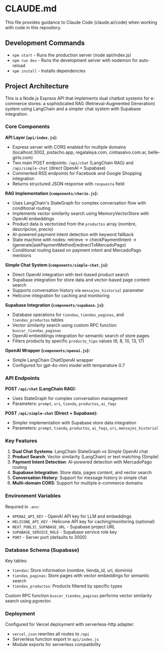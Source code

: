 # CLAUDE.md

This file provides guidance to Claude Code (claude.ai/code) when working with code in this repository.

## Development Commands

- `npm start` - Runs the production server (node api/index.js)
- `npm run dev` - Runs the development server with nodemon for auto-reload
- `npm install` - Installs dependencies

## Project Architecture

This is a Node.js Express API that implements dual chatbot systems for e-commerce stores: a sophisticated RAG (Retrieval-Augmented Generation) system using LangChain and a simpler chat system with Supabase integration.

### Core Components

**API Layer (`api/index.js`):**
- Express server with CORS enabled for multiple domains (localhost:3002, pistacho.app, regalaleya.com, cintiasalvo.com.ar, belle-girls.com)
- Two main POST endpoints: `/api/chat` (LangChain RAG) and `/api/simple-chat` (direct OpenAI + Supabase)
- Commented RSS endpoints for Facebook and Google Shopping integration
- Returns structured JSON response with `respuesta` field

**RAG Implementation (`components/cherio.js`):**
- Uses LangChain's StateGraph for complex conversation flow with conditional routing
- Implements vector similarity search using MemoryVectorStore with OpenAI embeddings
- Product data is vectorized from the `productos` array (nombre, descripcion, precio)
- AI-powered payment intent detection with keyword fallback
- State machine with nodes: retrieve → checkPaymentIntent → (generate|askPaymentMethod|redirectToMercadoPago)
- Conditional routing based on payment intent and MercadoPago mentions

**Simple Chat System (`components/simple-chat.js`):**
- Direct OpenAI integration with text-based product search
- Supabase integration for store data and vector-based page content search
- Supports conversation history via `mensajes_historial` parameter
- Helicone integration for caching and monitoring

**Supabase Integration (`components/supabase.js`):**
- Database operations for `tiendas`, `tiendas_paginas`, and `tiendas_productos` tables
- Vector similarity search using custom RPC function `buscar_tiendas_paginas`
- OpenAI embeddings integration for semantic search of store pages
- Filters products by specific `producto_tipo` values (6, 8, 10, 13, 17)

**OpenAI Wrapper (`components/openai.js`):**
- Simple LangChain ChatOpenAI wrapper
- Configured for gpt-4o-mini model with temperature 0.7

### API Endpoints

**POST `/api/chat` (LangChain RAG):**
- Uses StateGraph for complex conversation management
- Parameters: `prompt`, `uri`, `tienda`, `productos`, `ai_faqs`

**POST `/api/simple-chat` (Direct + Supabase):**
- Simpler implementation with Supabase store data integration
- Parameters: `prompt`, `tienda`, `productos`, `ai_faqs`, `uri`, `mensajes_historial`

### Key Features

1. **Dual Chat Systems**: LangChain StateGraph vs Simple OpenAI chat
2. **Product Search**: Vector similarity (LangChain) or text matching (Simple)
3. **Payment Intent Detection**: AI-powered detection with MercadoPago routing
4. **Supabase Integration**: Store data, pages content, and vector search
5. **Conversation History**: Support for message history in simple chat
6. **Multi-domain CORS**: Support for multiple e-commerce domains

### Environment Variables

Required in `.env`:
- `OPENAI_API_KEY` - OpenAI API key for LLM and embeddings
- `HELICONE_API_KEY` - Helicone API key for caching/monitoring (optional)
- `NEXT_PUBLIC_SUPABASE_URL` - Supabase project URL
- `SUPABASE_SERVICE_ROLE` - Supabase service role key
- `PORT` - Server port (defaults to 3000)

### Database Schema (Supabase)

Key tables:
- `tiendas`: Store information (nombre, tienda_id, uri, dominio)
- `tiendas_paginas`: Store pages with vector embeddings for semantic search
- `tiendas_productos`: Products filtered by specific types

Custom RPC function `buscar_tiendas_paginas` performs vector similarity search using pgvector.

### Deployment

Configured for Vercel deployment with serverless-http adapter:
- `vercel.json` rewrites all routes to `/api`
- Serverless function export in `api/index.js`
- Module exports for serverless compatibility